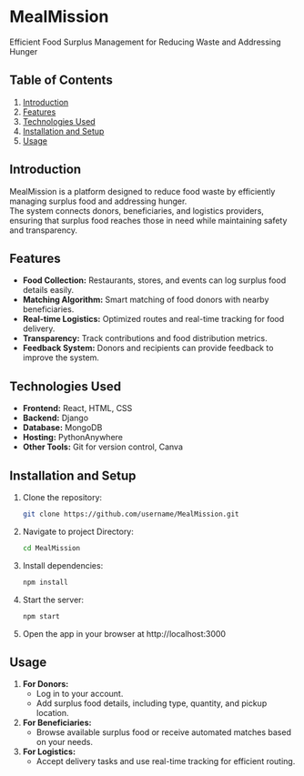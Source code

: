 # MealMission  
Efficient Food Surplus Management for Reducing Waste and Addressing Hunger  

## Table of Contents
1. [Introduction](#introduction)  
2. [Features](#features)  
3. [Technologies Used](#technologies-used)  
4. [Installation and Setup](#installation-and-setup)  
5. [Usage](#usage)   

## Introduction  
MealMission is a platform designed to reduce food waste by efficiently managing surplus food and addressing hunger.  
The system connects donors, beneficiaries, and logistics providers, ensuring that surplus food reaches those in need while maintaining safety and transparency.  

## Features  
- **Food Collection:** Restaurants, stores, and events can log surplus food details easily.  
- **Matching Algorithm:** Smart matching of food donors with nearby beneficiaries.  
- **Real-time Logistics:** Optimized routes and real-time tracking for food delivery.  
- **Transparency:** Track contributions and food distribution metrics.  
- **Feedback System:** Donors and recipients can provide feedback to improve the system.  

## Technologies Used  
- **Frontend:** React, HTML, CSS  
- **Backend:** Django 
- **Database:** MongoDB  
- **Hosting:** PythonAnywhere  
- **Other Tools:** Git for version control, Canva 

## Installation and Setup  
1. Clone the repository:  
   ```bash
   git clone https://github.com/username/MealMission.git
2. Navigate to project Directory:
   ```bash
   cd MealMission  
3. Install dependencies:
   ```bash
   npm install
5. Start the server:
   ```bash
   npm start
6. Open the app in your browser at http://localhost:3000

## Usage  
1. **For Donors:**  
   - Log in to your account.  
   - Add surplus food details, including type, quantity, and pickup location.  
2. **For Beneficiaries:**  
   - Browse available surplus food or receive automated matches based on your needs.  
3. **For Logistics:**  
   - Accept delivery tasks and use real-time tracking for efficient routing.  


